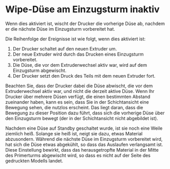 Wipe-Düse am Einzugsturm inaktiv
====
Wenn dies aktiviert ist, wischt der Drucker die vorherige Düse ab, nachdem er die nächste Düse im Einzugsturm vorbereitet hat.

Die Reihenfolge der Ereignisse ist wie folgt, wenn dies aktiviert ist:
1. Der Drucker schaltet auf den neuen Extruder um.
2. Der neue Extruder wird durch das Drucken eines Einzugsturm vorbereitet.
3. Die Düse, die vor dem Extruderwechsel aktiv war, wird auf dem Einzugsturm abgewischt.
4. Der Drucker setzt den Druck des Teils mit dem neuen Extruder fort.

Beachten Sie, dass der Drucker dabei die Düse abwischt, die vor dem Extruderwechsel aktiv war, und nicht die derzeit aktive Düse. Wenn Ihr Drucker über mehrere Düsen verfügt, die einen bestimmten Abstand zueinander haben, kann es sein, dass Sie in der Schichtansicht eine Bewegung sehen, die nutzlos erscheint. Das liegt daran, dass die Bewegung zu dieser Position dazu führt, dass sich die vorherige Düse über den Einzugsturm bewegt (der in der Schichtansicht nicht abgebildet ist).

Nachdem eine Düse auf Standby geschaltet wurde, ist sie noch eine Weile ziemlich heiß. Solange sie heiß ist, neigt sie dazu, etwas Material abzusondern. Während die nächste Düse im Einzugsturm vorbereitet wird, hat sich die Düse etwas abgekühlt, so dass das Auslaufen verlangsamt ist. Diese Einstellung bewirkt, dass das herausgetropfte Material in der Mitte des Primerturms abgewischt wird, so dass es nicht auf der Seite des gedruckten Modells landet.